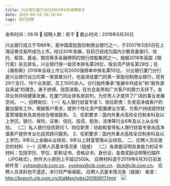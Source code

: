 ```yaml
---
title: 兴业银行厦门分行2019年6月诚聘英才
date: 2019-06-19 16:10:04
tags: 银行招聘
---
```

发布时间：06.18   🌟   招聘人数：若干   🌈   截止时间：2019年6月30日
<!-- more -->
兴业银行成立于1988年，是中国首批股份制商业银行之一，于2007年2月5日在上海证券交易所成功上市。经过30年发展，目前已经成为国内少数具备银行、信托、租赁、基金、期货等多金融牌照的银行控股集团之一。根据2018年英国《银行家》杂志排名，兴业银行按一级资本排名第26位，按总资产排名第28位；在《福布斯》2019年全球上市公司2000强榜单中排名第55位。
兴业银行厦门分行是兴业银行设立的第一家直属分行，也是进驻厦门的第一家股份制商业银行，现有29个支行、18个业务部，员工1000余人。分行始终秉承“发展中共成长”和“服务源自真诚”的理念，勇于拼搏，锐意进取，在社会各界和广大客户的鼎力支持下，各项业务持续健康发展，在厦门同业排名居前列，为优秀人才提供了广阔的事业发展空间。
一、招聘岗位:
（一）私人银行财富专家
1、岗位职责：负责高净值客户的叠加服务工作。根据客户需求，提供个性化资产配置建议方案，为客户持续提供财富管理服务及其他综合增值服务。
2、任职要求：国内外重点高校全日制本科及以上学历。银行、保险、证券、信托、投资、税务、法律等行业6年及以上从业经验。
（二）私人银行投资顾问
1、岗位职责：协助和督导私人银行财富专家向高净值客户提供专业化投资顾问服务。
2、任职要求：国内外重点高校全日制本科及以上学历。8年以上金融从业经验、6年以上财富管理从业经验。
二、应聘人员应提交的材料
（一）应聘人员基本情况表（链接）
（二）各类能证明自身能力的证书材料：包括学历、学位、职称证书、资格证书、身份证、各类奖励证明等扫描件（JPG格式），附件大小原则上不超过500k。
应聘材料请于2019年6月30日前发邮件至：xyhsm@cib.com.cn、xyxmxx@cib.com.cn、dick@cib.com.cn。
应聘人员资料恕不退还，本行将严格保密。
应聘人员基本情况表（链接）
来源：
http://branch.cib.com.cn/XiaMen/jobs/20190617.html
 
 ![](https://cdn.weiweiblog.cn/20181015134814.png)